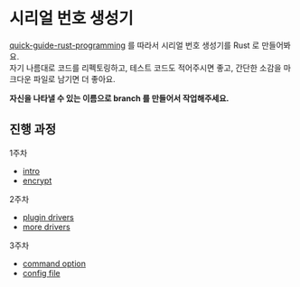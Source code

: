 # 시리얼 번호 생성기

[quick-guide-rust-programming](https://github.com/gurugio/quick-guide-rust-programming/tree/master/text/09_tiny_project) 를 따라서 시리얼 번호 생성기를 Rust 로 만들어봐요.  
자기 나름대로 코드를 리펙토링하고, 테스트 코드도 적어주시면 좋고, 간단한 소감을 마크다운 파일로 남기면 더 좋아요.

**자신을 나타낼 수 있는 이름으로 branch 를 만들어서 작업해주세요.**  

## 진행 과정

1주차
  - [intro](https://github.com/gurugio/quick-guide-rust-programming/blob/master/text/09_tiny_project/09_00_intro.md)
  - [encrypt](https://github.com/gurugio/quick-guide-rust-programming/blob/master/text/09_tiny_project/09_01_encrypt.md)

2주차
  - [plugin drivers](https://github.com/gurugio/quick-guide-rust-programming/blob/master/text/09_tiny_project/09_02_plugin_drivers.md)
  - [more drivers](https://github.com/gurugio/quick-guide-rust-programming/blob/master/text/09_tiny_project/09_03_more_drivers.md)

3주차
  - [command option](https://github.com/gurugio/quick-guide-rust-programming/blob/master/text/09_tiny_project/09_04_command_option.md)
  - [config file](https://github.com/gurugio/quick-guide-rust-programming/blob/master/text/09_tiny_project/09_05_conf_file.md)
